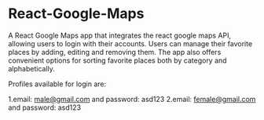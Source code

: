 # React-Google-Maps
A React Google Maps app that integrates the react google maps API, allowing users to login with their accounts. Users can manage their favorite places by adding, editing and removing them. The app also offers convenient options for sorting favorite places both by category and alphabetically.

Profiles available for login are:

1.email: male@gmail.com and password: asd123
2.email: female@gmail.com and password: asd123
